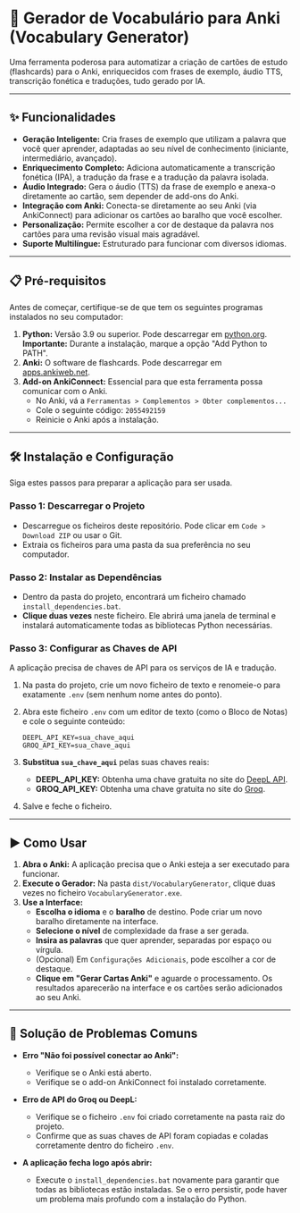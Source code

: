 # 🚀 Gerador de Vocabulário para Anki (Vocabulary Generator)

Uma ferramenta poderosa para automatizar a criação de cartões de estudo (flashcards) para o Anki, enriquecidos com frases de exemplo, áudio TTS, transcrição fonética e traduções, tudo gerado por IA.

---

## ✨ Funcionalidades

- **Geração Inteligente:** Cria frases de exemplo que utilizam a palavra que você quer aprender, adaptadas ao seu nível de conhecimento (iniciante, intermediário, avançado).
- **Enriquecimento Completo:** Adiciona automaticamente a transcrição fonética (IPA), a tradução da frase e a tradução da palavra isolada.
- **Áudio Integrado:** Gera o áudio (TTS) da frase de exemplo e anexa-o diretamente ao cartão, sem depender de add-ons do Anki.
- **Integração com Anki:** Conecta-se diretamente ao seu Anki (via AnkiConnect) para adicionar os cartões ao baralho que você escolher.
- **Personalização:** Permite escolher a cor de destaque da palavra nos cartões para uma revisão visual mais agradável.
- **Suporte Multilíngue:** Estruturado para funcionar com diversos idiomas.

---

## 📋 Pré-requisitos

Antes de começar, certifique-se de que tem os seguintes programas instalados no seu computador:

1.  **Python:** Versão 3.9 ou superior. Pode descarregar em [python.org](https://www.python.org/). **Importante:** Durante a instalação, marque a opção "Add Python to PATH".
2.  **Anki:** O software de flashcards. Pode descarregar em [apps.ankiweb.net](https://apps.ankiweb.net/).
3.  **Add-on AnkiConnect:** Essencial para que esta ferramenta possa comunicar com o Anki.
    - No Anki, vá a `Ferramentas > Complementos > Obter complementos...`
    - Cole o seguinte código: `2055492159`
    - Reinicie o Anki após a instalação.

---

## 🛠️ Instalação e Configuração

Siga estes passos para preparar a aplicação para ser usada.

### Passo 1: Descarregar o Projeto

- Descarregue os ficheiros deste repositório. Pode clicar em `Code > Download ZIP` ou usar o Git.
- Extraia os ficheiros para uma pasta da sua preferência no seu computador.

### Passo 2: Instalar as Dependências

- Dentro da pasta do projeto, encontrará um ficheiro chamado `install_dependencies.bat`.
- **Clique duas vezes** neste ficheiro. Ele abrirá uma janela de terminal e instalará automaticamente todas as bibliotecas Python necessárias.

### Passo 3: Configurar as Chaves de API

A aplicação precisa de chaves de API para os serviços de IA e tradução.

1.  Na pasta do projeto, crie um novo ficheiro de texto e renomeie-o para exatamente `.env` (sem nenhum nome antes do ponto).
2.  Abra este ficheiro `.env` com um editor de texto (como o Bloco de Notas) e cole o seguinte conteúdo:

    ```
    DEEPL_API_KEY=sua_chave_aqui
    GROQ_API_KEY=sua_chave_aqui
    ```

3.  **Substitua `sua_chave_aqui`** pelas suas chaves reais:
    - **DEEPL_API_KEY:** Obtenha uma chave gratuita no site do [DeepL API](https://www.deepl.com/pro-api).
    - **GROQ_API_KEY:** Obtenha uma chave gratuita no site do [Groq](https://console.groq.com/).

4.  Salve e feche o ficheiro.

---

## ▶️ Como Usar

1.  **Abra o Anki:** A aplicação precisa que o Anki esteja a ser executado para funcionar.
2.  **Execute o Gerador:** Na pasta `dist/VocabularyGenerator`, clique duas vezes no ficheiro `VocabularyGenerator.exe`.
3.  **Use a Interface:**
    - **Escolha o idioma** e o **baralho** de destino. Pode criar um novo baralho diretamente na interface.
    - **Selecione o nível** de complexidade da frase a ser gerada.
    - **Insira as palavras** que quer aprender, separadas por espaço ou vírgula.
    - (Opcional) Em `Configurações Adicionais`, pode escolher a cor de destaque.
    - **Clique em "Gerar Cartas Anki"** e aguarde o processamento. Os resultados aparecerão na interface e os cartões serão adicionados ao seu Anki.

---

## 🔧 Solução de Problemas Comuns

- **Erro "Não foi possível conectar ao Anki":**
  - Verifique se o Anki está aberto.
  - Verifique se o add-on AnkiConnect foi instalado corretamente.

- **Erro de API do Groq ou DeepL:**
  - Verifique se o ficheiro `.env` foi criado corretamente na pasta raiz do projeto.
  - Confirme que as suas chaves de API foram copiadas e coladas corretamente dentro do ficheiro `.env`.

- **A aplicação fecha logo após abrir:**
  - Execute o `install_dependencies.bat` novamente para garantir que todas as bibliotecas estão instaladas. Se o erro persistir, pode haver um problema mais profundo com a instalação do Python.
